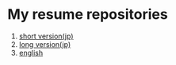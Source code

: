 # My resume repositories

1. [short version(jp)](resume_short.md)
2. [long version(jp)](./resume_long.md)
3. [english](./resume_en.md)
